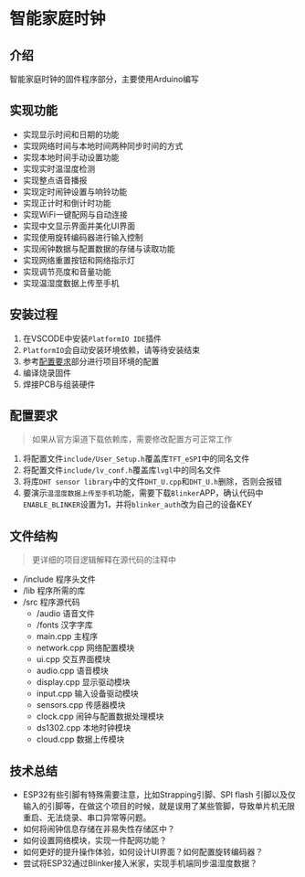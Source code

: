 # 智能家庭时钟

## 介绍

智能家庭时钟的固件程序部分，主要使用Arduino编写

## 实现功能

- 实现显示时间和日期的功能
- 实现网络时间与本地时间两种同步时间的方式
- 实现本地时间手动设置功能
- 实现实时温湿度检测
- 实现整点语音播报
- 实现定时闹钟设置与响铃功能
- 实现正计时和倒计时功能
- 实现WiFi一键配网与自动连接
- 实现中文显示界面并美化UI界面
- 实现使用旋转编码器进行输入控制
- 实现闹钟数据与配置数据的存储与读取功能
- 实现网络重置按钮和网络指示灯
- 实现调节亮度和音量功能
- 实现温湿度数据上传至手机

## 安装过程

1. 在VSCODE中安装`PlatformIO IDE`插件
2. `PlatformIO`会自动安装环境依赖，请等待安装结束
3. 参考[配置要求](#配置要求)部分进行项目环境的配置
4. 编译烧录固件
5. 焊接PCB与组装硬件

## 配置要求

> 如果从官方渠道下载依赖库，需要修改配置方可正常工作

1. 将配置文件`include/User_Setup.h`覆盖库`TFT_eSPI`中的同名文件
2. 将配置文件`include/lv_conf.h`覆盖库`lvgl`中的同名文件
3. 将库`DHT sensor library`中的文件`DHT_U.cpp`和`DHT_U.h`删除，否则会报错
4. 要演示`温湿度数据上传至手机`功能，需要下载`Blinker`APP，确认代码中`ENABLE_BLINKER`设置为1，并将`blinker_auth`改为自己的设备KEY

## 文件结构

> 更详细的项目逻辑解释在源代码的注释中

- /include 程序头文件
- /lib 程序所需的库
- /src 程序源代码
  - /audio 语音文件
  - /fonts 汉字字库
  - main.cpp 主程序
  - network.cpp 网络配置模块
  - ui.cpp 交互界面模块
  - audio.cpp 语音模块
  - display.cpp 显示驱动模块
  - input.cpp 输入设备驱动模块
  - sensors.cpp 传感器模块
  - clock.cpp 闹钟与配置数据处理模块
  - ds1302.cpp 本地时钟模块
  - cloud.cpp 数据上传模块

## 技术总结

- ESP32有些引脚有特殊需要注意，比如Strapping引脚、SPI flash 引脚以及仅输入的引脚等，在做这个项目的时候，就是误用了某些管脚，导致单片机无限重启、无法烧录、串口异常等问题。
- 如何将闹钟信息存储在非易失性存储区中？
- 如何设置网络模块，实现一件配网功能？
- 如何更好的提升操作体验，如何设计UI界面？如何配置旋转编码器？
- 尝试将ESP32通过Blinker接入米家，实现手机端同步温湿度数据？
